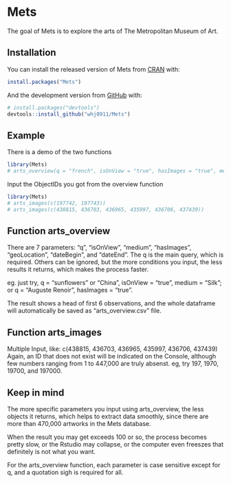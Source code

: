 
<!-- README.md is generated from README.Rmd. Please edit that file -->

# Mets

<!-- badges: start -->

<!-- badges: end -->

The goal of Mets is to explore the arts of The Metropolitan Museum of
Art.

## Installation

You can install the released version of Mets from
[CRAN](https://CRAN.R-project.org) with:

``` r
install.packages("Mets")
```

And the development version from [GitHub](https://github.com/) with:

``` r
# install.packages("devtools")
devtools::install_github("whj0911/Mets")
```

## Example

There is a demo of the two functions

``` r
library(Mets)
# arts_overview(q = "french", isOnView = "true", hasImages = "true", medium = "Silk")
```

Input the ObjectIDs you got from the overview function

``` r
library(Mets)
# arts_images(c(197742, 197743))
# arts_images(c(438815, 436703, 436965, 435997, 436706, 437439))
```

## Function arts\_overview

There are 7 parameters: “q”, “isOnView”, “medium”, “hasImages”,
“geoLocation”, “dateBegin”, and “dateEnd”. The q is the main query,
which is required. Others can be ignored, but the more conditions you
input, the less results it returns, which makes the process faster.

eg. just try, q = “sunflowers” or “China”, isOnView = “true”, medium =
“Silk”; or q = “Auguste Renoir”, hasImages = “true”.

The result shows a head of first 6 observations, and the whole dataframe
will automatically be saved as “arts\_overview.csv” file.

## Function arts\_images

Multiple Input, like: c(438815, 436703, 436965, 435997, 436706, 437439)
Again, an ID that does not exist will be indicated on the Console,
although few numbers ranging from 1 to 447,000 are truly absenst. eg,
try 197, 1970, 19700, and 197000.

## Keep in mind

The more specific parameters you input using arts\_overview, the less
objects it returns, which helps to extract data smoothly, since there
are more than 470,000 artworks in the Mets database.

When the result you may get exceeds 100 or so, the process becomes
pretty slow, or the Rstudio may collapse, or the computer even freeszes
that definitely is not what you want.

For the arts\_overview function, each parameter is case sensitive except
for q, and a quotation sigh is required for all.
